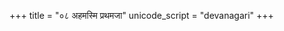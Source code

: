 +++
title = "०८ अहमस्मि प्रथमजा"
unicode_script = "devanagari"
+++

<div class="js_include" url="../../../../../../mantraH/agniH/Rk/ahamasmi_prathamajA/"  newLevelForH1="2" includeTitle="false"> </div>  